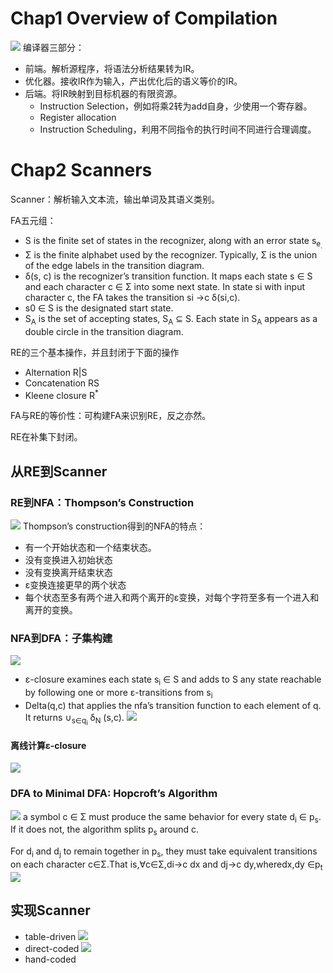 # Chap1 Overview of Compilation
![](assets/components.jpg)
编译器三部分：
* 前端。解析源程序，将语法分析结果转为IR。
* 优化器。接收IR作为输入，产出优化后的语义等价的IR。
* 后端。将IR映射到目标机器的有限资源。
    * Instruction Selection，例如将乘2转为add自身，少使用一个寄存器。
    * Register allocation
    * Instruction Scheduling，利用不同指令的执行时间不同进行合理调度。

# Chap2 Scanners
Scanner：解析输入文本流，输出单词及其语义类别。

FA五元组：
* S is the finite set of states in the recognizer, along with an error state s<sub>e<sub>.
* Σ is the finite alphabet used by the recognizer. Typically, Σ is the union
of the edge labels in the transition diagram.
* δ(s, c) is the recognizer’s transition function. It maps each state s ∈ S and each character c ∈ Σ into some next state. In state si with input character c, the FA takes the transition si →c δ(si,c).
* s0 ∈ S is the designated start state.
* S<sub>A</sub> is the set of accepting states, S<sub>A</sub> ⊆ S. Each state in S<sub>A</sub> appears as a
double circle in the transition diagram.

RE的三个基本操作，并且封闭于下面的操作
* Alternation R|S
* Concatenation RS
* Kleene closure R<sup>*</sup>

FA与RE的等价性：可构建FA来识别RE，反之亦然。

RE在补集下封闭。

## 从RE到Scanner
### RE到NFA：Thompson’s Construction
![](assets/RE2NFA.jpg)
Thompson’s construction得到的NFA的特点：
* 有一个开始状态和一个结束状态。
* 没有变换进入初始状态
* 没有变换离开结束状态
* ε变换连接更早的两个状态
* 每个状态至多有两个进入和两个离开的ε变换，对每个字符至多有一个进入和离开的变换。

### NFA到DFA：子集构建
![](assets/subset-construction.jpg)
* ε-closure examines each state s<sub>i</sub> ∈ S and adds to S any
state reachable by following one or more ε-transitions from s<sub>i</sub>
* Delta(q,c) that applies the nfa’s transition function to each element of q. It returns ∪<sub>s∈q<sub>i</sub></sub> δ<sub>N</sub> (s,c).
![](assets/sc-eg.jpg)

#### 离线计算ε-closure
![](assets/offline-ε-closure.jpg)

### DFA to Minimal DFA: Hopcroft’s Algorithm
![](assets/minimize-dfa.jpg)
a symbol c ∈ Σ must produce the same behavior for every state d<sub>i</sub> ∈ p<sub>s</sub>. If it does not, the algorithm splits p<sub>s</sub> around c.

For d<sub>i</sub> and d<sub>j</sub> to remain together in p<sub>s</sub>, they must take equivalent transitions on each character c∈Σ.That is,∀c∈Σ,di→c dx and dj→c dy,wheredx,dy ∈p<sub>t</sub>
![](assets/minimize-dfa-eg.jpg)

## 实现Scanner
* table-driven
![](assets/table-driven-scanner.jpg)
* direct-coded
![](assets/direct-coded-scanner.jpg)
* hand-coded
